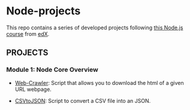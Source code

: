 # Node-projects

This repo contains a series of developed projects following [this Node.js course][1] from [edX][2].

[1]: https://www.edx.org/course/introduction-node-js-microsoft-dev283x "Introduction to Node.js"

[2]: https://www.edx.org/

## PROJECTS

### Module 1: Node Core Overview

* [Web-Crawler][3]: Script that allows you to download the html of a given URL webpage.

* [CSVtoJSON][4]: Script to convert a CSV file into an JSON.


[3]: /Module_01/Web-Crawler

[4]: /Module_01/CSVtoJSON
